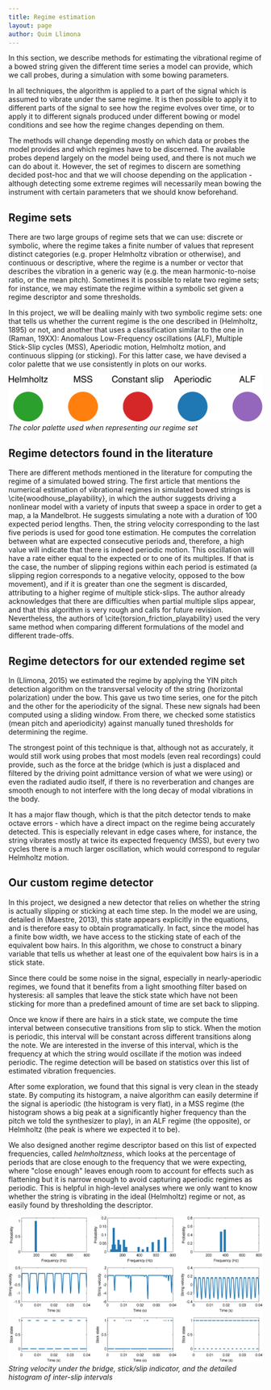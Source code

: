 ```yaml
---
title: Regime estimation
layout: page
author: Quim Llimona
---
```


In this section, we describe methods for estimating the vibrational regime of a bowed string given the different time series a model can provide, which we call probes, during a simulation with some bowing parameters.

In all techniques, the algorithm is applied to a part of the signal which is assumed to vibrate under the same regime. It is then possible to apply it to different parts of the signal to see how the regime evolves over time, or to apply it to different signals produced under different bowing or model conditions and see how the regime changes depending on them.

The methods will change depending mostly on which data or probes the model provides and which regimes have to be discerned. The available probes depend largely on the model being used, and there is not much we can do about it. However, the set of regimes to discern are something decided post-hoc and that we will choose depending on the application - although detecting some extreme regimes will necessarily mean bowing the instrument with certain parameters that we should know beforehand. 

## Regime sets

There are two large groups of regime sets that we can use: discrete or symbolic, where the regime takes a finite number of values that represent distinct categories (e.g. proper Helmholtz vibration or otherwise), and continuous or descriptive, where the regime is a number or vector that describes the vibration in a generic way (e.g. the mean harmonic-to-noise ratio, or the mean pitch). Sometimes it is possible to relate two regime sets; for instance, we may estimate the regime within a symbolic set given a regime descriptor and some thresholds.

In this project, we will be dealiing mainly with two symbolic regime sets: one that tells us whether the current regime is the one described in (Helmholtz, 1895) or not, and another that uses a classification similar to the one in (Raman, 19XX): Anomalous Low-Frequency oscillations (ALF), Multiple Stick-Slip cycles (MSS), Aperiodic motion, Helmholtz motion, and continuous slipping (or sticking). For this latter case, we have devised a color palette that we use consistently in plots on our works.

![](img/colormap.png)
*The color palette used when representing our regime set*

## Regime detectors found in the literature

There are different methods mentioned in the literature for computing the regime of a simulated bowed string. The first article that mentions the numerical estimation of vibrational regimes in simulated bowed strings is \cite{woodhouse_playability}, in which the author suggests driving a nonlinear model with a variety of inputs that sweep a space in order to get a map, a la Mandelbrot. He suggests simulating a note with a duration of 100 expected period lengths. Then, the string velocity corresponding to the last five periods is used for good tone estimation. He computes the correlation between what are expected consecutive periods and, therefore, a high value will indicate that there is indeed periodic motion. This oscillation will have a rate either equal to the expected or to one of its multiples. If that is the case, the number of slipping regions within each period is estimated (a slipping region corresponds to a negative velocity, opposed to the bow movement), and if it is greater than one the segment is discarded, attributing to a higher regime of multiple stick-slips. The author already acknowledges that there are difficulties when partial multiple slips appear, and that this algorithm is very rough and calls for future revision. Nevertheless, the authors of \cite{torsion_friction_playability} used the very same method when comparing different formulations of the model and different trade-offs.

## Regime detectors for our extended regime set 

In (Llimona, 2015) we estimated the regime by applying the YIN pitch detection algorithm on the transversal velocity of the string (horizontal polarization) under the bow. This gave us two time series, one for the pitch and the other for the aperiodicity of the signal. These new signals had been computed using a sliding window. From there, we checked some statistics (mean pitch and aperiodicity) against manually tuned thresholds for determining the regime.

The strongest point of this technique is that, although not as accurately, it would still work using probes that most models (even real recordings) could provide, such as the force at the bridge (which is just a displaced and filtered by the driving point admittance version of what we were using) or even the radiated audio itself, if there is no reverberation and changes are smooth enough to not interfere with the long decay of modal vibrations in the body.

It has a major flaw though, which is that the pitch detector tends to make octave errors - which have a direct impact on the regime being accurately detected. This is especially relevant in edge cases where, for instance, the string vibrates mostly at twice its expected frequency (MSS), but every two cycles there is a much larger oscillation, which would correspond to regular Helmholtz motion.

## Our custom regime detector

In this project, we designed a new detector that relies on whether the string is actually slipping or sticking at each time step. In the model we are using, detailed in (Maestre, 2013), this state appears explicitly in the equations, and is therefore easy to obtain programatically. In fact, since the model has a finite bow width, we have access to the sticking state of each of the equivalent bow hairs. In this algorithm, we chose to construct a binary variable that tells us whether at least one of the equivalent bow hairs is in a stick state.

Since there could be some noise in the signal, especially in nearly-aperiodic regimes, we found that it benefits from a light smoothing filter based on hysteresis: all samples that leave the stick state which have not been sticking for more than a predefined amount of time are set back to slipping.

Once we know if there are hairs in a stick state, we compute the time interval between consecutive transitions from slip to stick. When the motion is periodic, this interval will be constant across different transitions along the note. We are interested in the inverse of this interval, which is the frequency at which the string would oscillate if the motion was indeed periodic. The regime detection will be based on statistics over this list of estimated vibration frequencies.

After some exploration, we found that this signal is very clean in the steady state. By computing its histogram, a naive algorithm can easily determine if the signal is aperiodic (the histogram is very flat), in a MSS regime (the histogram shows a big peak at a significantly higher frequency than the pitch we told the synthesizer to play), in an ALF regime (the opposite), or Helmholtz (the peak is where we expected it to be).

We also designed another regime descriptor based on this list of expected frequencies, called _helmholtzness_, which looks at the percentage of periods that are close enough to the frequency that we were expecting, where "close enough" leaves enough room to account for effects such as flattening but it is narrow enough to avoid capturing aperiodic regimes as periodic. This is helpful in high-level analyses where we only want to know whether the string is vibrating in the ideal (Helmholtz) regime or not, as easily found by thresholding the descriptor. 

![](img/regimes.png)
*String velocity under the bridge, stick/slip indicator, and the detailed histogram of inter-slip intervals*
